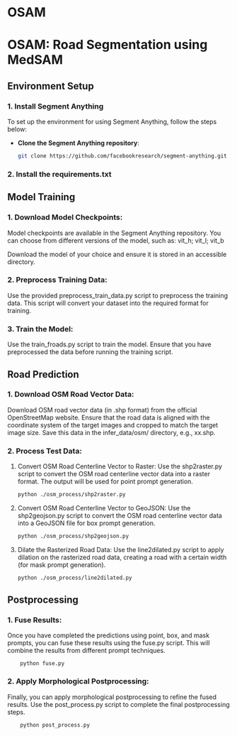 # OSAM
# OSAM: Road Segmentation using MedSAM

## Environment Setup

### 1. Install Segment Anything
To set up the environment for using Segment Anything, follow the steps below:

- **Clone the Segment Anything repository**:
  ```bash
  git clone https://github.com/facebookresearch/segment-anything.git

### 2. Install the requirements.txt

## Model Training

### 1. Download Model Checkpoints:
Model checkpoints are available in the Segment Anything repository. You can choose from different versions of the model, such as: vit_h; vit_l; vit_b 
    
Download the model of your choice and ensure it is stored in an accessible directory.

### 2. Preprocess Training Data:
Use the provided preprocess_train_data.py script to preprocess the training data. This script will convert your dataset into the required format for training.

### 3. Train the Model:
Use the train_froads.py script to train the model. Ensure that you have preprocessed the data before running the training script.

## Road Prediction
     
### 1. Download OSM Road Vector Data:
Download OSM road vector data (in .shp format) from the official OpenStreetMap website. Ensure that the road data is aligned with the coordinate system of the target images and cropped to match the target image size. Save this data in the infer_data/osm/ directory, e.g., xx.shp.
      
### 2. Process Test Data:
    
1. Convert OSM Road Centerline Vector to Raster:
   Use the shp2raster.py script to convert the OSM road centerline vector data into a raster format. The output will be used for point prompt generation.
     ```bash
	python ./osm_process/shp2raster.py

2. Convert OSM Road Centerline Vector to GeoJSON:
   Use the shp2geojson.py script to convert the OSM road centerline vector data into a GeoJSON file for box prompt generation.

     ```bash
	python ./osm_process/shp2geojson.py

3. Dilate the Rasterized Road Data:
   Use the line2dilated.py script to apply dilation on the rasterized road data, creating a road with a certain width (for mask prompt generation).

     ```bash
	python ./osm_process/line2dilated.py
     
## Postprocessing
     
### 1. Fuse Results:
Once you have completed the predictions using point, box, and mask prompts, you can fuse these results using the fuse.py script. This will combine the results from different prompt techniques.

        python fuse.py
      
### 2. Apply Morphological Postprocessing:
Finally, you can apply morphological postprocessing to refine the fused results. Use the post_process.py script to complete the final postprocessing steps.

        python post_process.py
